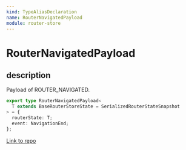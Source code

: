 ```yaml
---
kind: TypeAliasDeclaration
name: RouterNavigatedPayload
module: router-store
---
```


# RouterNavigatedPayload

## description

Payload of ROUTER_NAVIGATED.

```ts
export type RouterNavigatedPayload<
  T extends BaseRouterStoreState = SerializedRouterStateSnapshot
> = {
  routerState: T;
  event: NavigationEnd;
};
```

[Link to repo](https://github.com/ngrx/platform/blob/master/modules/router-store/src/actions.ts#L146-L151)
